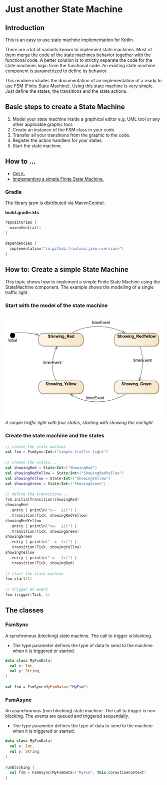 # Just another State Machine

## Introduction

This is an easy to use state machine implementation for Kotlin.

There are a lot of variants known to implement state machines.
Most of them merge the code of the state machines behavior together with the functional code.
A better solution is to strictly separate the code for the state machines logic from
the functional code. An existing state machine component is parametrized to define its behavior.

This readme includes the documentation of an implementation of a ready to use FSM (Finite State Machine).
Using this state machine is very simple. Just define the states, the transitions and the state actions.

## Basic steps to create a State Machine

1. Model your state machine inside a graphical editor e.g. UML tool or any other applicable graphic tool.
2. Create an instance of the FSM class in your code.
3. Transfer all your transitions from the graphic to the code.
4. Register the action handlers for your states.
5. Start the state machine.

## How to ...

- [Get it.](#gradle)
- [Implementing a simple Finite State Machine.](#how-to-create-a-simple-state-machine)

### Gradle

The library jasm is distributed via MavenCentral.

**build.gradle.kts**

```kotlin
repositories {
  mavenCentral()
}

dependencies {
  implementation("io.github.frantoso:jasm:<version>")
}
```

## How to: Create a simple State Machine

This topic shows how to implement a simple Finite State Machine using the StateMachine component.
The example shows the modelling of a single traffic light.                    

### Start with the model of the state machine

![Simple state machine](images/traffic_light_simple.png)  
*A simple traffic light with four states, starting with showing the red light.*

### Create the state machine and the states

```kotlin
// create the state machine
val fsm = FsmSync<Int>("simple traffic light")

// create the states...
val showingRed = State<Int>("ShowingRed")
val showingRedYellow = State<Int>("ShowingRedYellow")
val showingYellow = State<Int>("ShowingYellow")
val showingGreen = State<Int>("ShowingGreen")

// define the transitions...
fsm.initialTransition(showingRed)
showingRed
  .entry { println("x--  $it") }
  .transition(Tick, showingRedYellow)
showingRedYellow
  .entry { println("xx-  $it") }
  .transition(Tick, showingGreen)
showingGreen
  .entry { println("--x  $it") }
  .transition(Tick, showingYellow)
showingYellow
  .entry { println("-x-  $it") }
  .transition(Tick, showingRed)

// start the state machine
fsm.start(1)

// trigger an event
fsm.trigger(Tick, 1)
```

## The classes

### FsmSync<T>

A synchronous (blocking) state machine. The call to trigger is blocking. 
- The type parameter defines the type of data to send to the machine when it is triggered or started.

```kotlin
data class MyFsmData(
  val x: Int,
  val y: String,
)

val fsm = FsmSync<MyFsmData>("MyFsm")
```

### FsmAsync<T>

An asynchronous (non blocking) state machine. The call to trigger is non blocking. The events are 
queued and triggered sequentially.
- The type parameter defines the type of data to send to the machine when it is triggered or started.

```kotlin
data class MyFsmData(
  val x: Int,
  val y: String,
)

runBlocking {
  val fsm = FsmAsync<MyFsmData>("MyFsm", this.coroutineContext)
}
```

